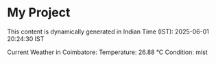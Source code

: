 # My Project

This content is dynamically generated in Indian Time (IST): 2025-06-01 20:24:30 IST


Current Weather in Coimbatore:
Temperature: 26.88 °C
Condition: mist
